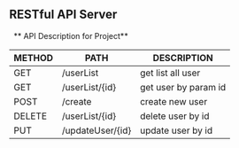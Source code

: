 ﻿## RESTful API Server ##

&nbsp;
** API Description for Project**

METHOD | PATH | DESCRIPTION 
------------|-----|------------
GET | /userList | get list all user
GET | /userList/{id} | get user by param id
POST | /create | create new user 
DELETE | /userList/{id} | delete user by id
PUT | /updateUser/{id} | update user by id

